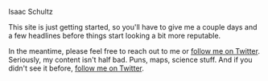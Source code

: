Isaac Schultz

This site is just getting started, so you'll have to give me a couple days and a few headlines before things start looking a bit more reputable.

In the meantime, please feel free to reach out to me or [follow me on Twitter](https://twitter.com/isaac_schultz_). Seriously, my content isn't half bad. Puns, maps, science stuff. And if you didn't see it before, [follow me on Twitter](https://twitter.com/isaac_schultz_).

